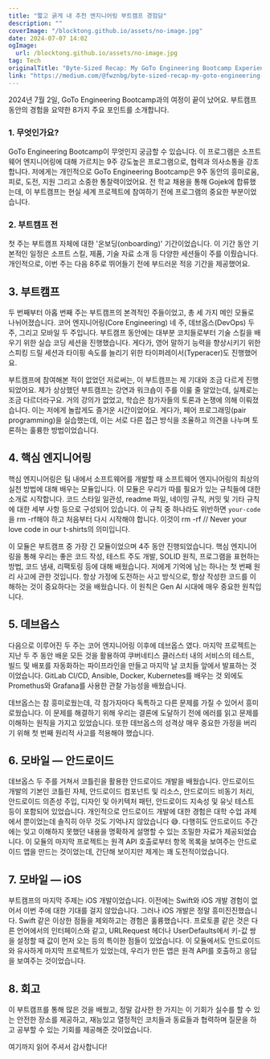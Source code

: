 ```yaml
---
title: "짧고 굵게 내 추천 엔지니어링 부트캠프 경험담"
description: ""
coverImage: "/blocktong.github.io/assets/no-image.jpg"
date: 2024-07-07 14:02
ogImage: 
  url: /blocktong.github.io/assets/no-image.jpg
tag: Tech
originalTitle: "Byte-Sized Recap: My GoTo Engineering Bootcamp Experience"
link: "https://medium.com/@fwznbg/byte-sized-recap-my-goto-engineering-bootcamp-experience-15d46f37d730"
---
```



2024년 7월 2일, GoTo Engineering Bootcamp과의 여정이 끝이 났어요. 부트캠프 동안의 경험을 요약한 8가지 주요 포인트를 소개합니다.

### 1. 무엇인가요?

GoTo Engineering Bootcamp이 무엇인지 궁금할 수 있습니다. 이 프로그램은 소프트웨어 엔지니어링에 대해 가르치는 9주 강도높은 프로그램으로, 협력과 의사소통을 강조합니다. 저에게는 개인적으로 GoTo Engineering Bootcamp은 9주 동안의 흥미로움, 피로, 도전, 지원 그리고 소중한 통찰력이었어요. 전 학교 채용을 통해 Gojek에 합류했는데, 이 부트캠프는 현실 세계 프로젝트에 참여하기 전에 프로그램의 중요한 부분이었습니다.

### 2. 부트캠프 전



<div class="content-ad"></div>

첫 주는 부트캠프 자체에 대한 '온보딩(onboarding)' 기간이었습니다. 이 기간 동안 기본적인 일정은 소프트 스킬, 제품, 기술 자료 소개 등 다양한 세션들이 주를 이뤘습니다. 개인적으로, 이번 주는 다음 8주로 뛰어들기 전에 부드러운 적응 기간을 제공했어요.

## 3. 부트캠프

두 번째부터 아홉 번째 주는 부트캠프의 본격적인 주들이었고, 총 세 가지 메인 모듈로 나뉘어졌습니다. 코어 엔지니어링(Core Engineering) 네 주, 데브옵스(DevOps) 두 주, 그리고 모바일 두 주입니다. 부트캠프 동안에는 대부분 코치들로부터 기술 스킬을 배우기 위한 실습 코딩 세션을 진행했습니다. 게다가, 영어 말하기 능력을 향상시키기 위한 스피킹 드릴 세션과 타이핑 속도를 늘리기 위한 타이퍼레이서(Typeracer)도 진행했어요.

부트캠프에 참여해본 적이 없었던 저로써는, 이 부트캠프는 제 기대와 조금 다르게 진행되었어요. 제가 상상했던 부트캠프는 강연과 워크숍이 주를 이룰 줄 알았는데, 실제로는 조금 다르더라구요. 거의 강의가 없었고, 학습은 참가자들의 토론과 논쟁에 의해 이뤄졌습니다. 이는 저에게 놀랍게도 즐거운 시간이었어요. 게다가, 페어 프로그래밍(pair programming)을 실습했는데, 이는 서로 다른 접근 방식을 조율하고 의견을 나누며 토론하는 훌륭한 방법이었습니다.

<div class="content-ad"></div>

## 4. 핵심 엔지니어링

핵심 엔지니어링은 팀 내에서 소프트웨어를 개발할 때 소프트웨어 엔지니어링의 최상의 실천 방법에 대해 배우는 모듈입니다. 이 모듈은 우리가 따를 필요가 있는 규칙들에 대한 소개로 시작합니다. 코드 스타일 일관성, readme 파일, 네이밍 규칙, 커밋 및 기타 규칙에 대한 세부 사항 등으로 구성되어 있습니다. 이 규칙 중 하나라도 위반하면 `your-code`을 rm -rf해야 하고 처음부터 다시 시작해야 합니다. 이것이 rm -rf // Never your love code in our t-shirts의 의미입니다.

이 모듈은 부트캠프 중 가장 긴 모듈이었으며 4주 동안 진행되었습니다. 핵심 엔지니어링을 통해 우리는 좋은 코드 작성, 테스트 주도 개발, SOLID 원칙, 프로그램을 표현하는 방법, 코드 냄새, 리팩토링 등에 대해 배웠습니다. 저에게 기억에 남는 하나는 첫 번째 원리 사고에 관한 것입니다. 항상 가정에 도전하는 사고 방식으로, 항상 작성한 코드를 이해하는 것이 중요하다는 것을 배웠습니다. 이 원칙은 Gen AI 시대에 매우 중요한 원칙입니다.

## 5. 데브옵스

<div class="content-ad"></div>

다음으로 이루어진 두 주는 코어 엔지니어링 이후에 데브옵스 였다. 마지막 프로젝트는 지난 두 주 동안 배운 모든 것을 활용하여 쿠버네티스 클러스터 내의 서비스의 테스트, 빌드 및 배포를 자동화하는 파이프라인을 만들고 마지막 날 코치들 앞에서 발표하는 것이었습니다. GitLab CI/CD, Ansible, Docker, Kubernetes를 배우는 것 외에도 Promethus와 Grafana를 사용한 관찰 가능성을 배웠습니다.

데브옵스는 참 흥미로웠는데, 각 참가자마다 독특하고 다른 문제를 가질 수 있어서 흥미로웠습니다. 이 문제를 해결하기 위해 우리는 결론에 도달하기 전에 에러를 읽고 문제를 이해하는 원칙을 가지고 있었습니다. 또한 데브옵스의 성격상 매우 중요한 가정을 버리기 위해 첫 번째 원리적 사고를 적용해야 했습니다.

## 6. 모바일 — 안드로이드

데브옵스 두 주를 거쳐서 코틀린을 활용한 안드로이드 개발을 배웠습니다. 안드로이드 개발의 기본인 코틀린 자체, 안드로이드 컴포넌트 및 리소스, 안드로이드 비동기 처리, 안드로이드 의존성 주입, 디자인 및 아키텍처 패턴, 안드로이드 지속성 및 유닛 테스트 등이 포함되어 있었습니다. 개인적으로 안드로이드 개발에 대한 경험은 대학 수업 과제에서 뿐이었는데 솔직히 아무 것도 기억나지 않았습니다 😅. 다행히도 안드로이드 주간에는 잊고 이해하지 못했던 내용을 명확하게 설명할 수 있는 조밀한 자료가 제공되었습니다. 이 모듈의 마지막 프로젝트는 원격 API 호출로부터 항목 목록을 보여주는 안드로이드 앱을 만드는 것이었는데, 간단해 보이지만 제게는 꽤 도전적이었습니다.

<div class="content-ad"></div>

## 7. 모바일 — iOS

부트캠프의 마지막 주제는 iOS 개발이었습니다. 이전에는 Swift와 iOS 개발 경험이 없어서 이번 주에 대한 기대를 걸지 않았습니다. 그러나 iOS 개발은 정말 흥미진진했습니다. Swift 같은 이상한 점들을 제외하고는 경험은 훌륭했습니다. 프로토콜 같은 것은 다른 언어에서의 인터페이스와 같고, URLRequest 헤더나 UserDefaults에서 키-값 쌍을 설정할 때 값이 먼저 오는 등의 특이한 점들이 있었습니다. 이 모듈에서도 안드로이드와 유사하게 마지막 프로젝트가 있었는데, 우리가 만든 앱은 원격 API를 호출하고 응답을 보여주는 것이었습니다.

## 8. 회고

이 부트캠프를 통해 많은 것을 배웠고, 정말 감사한 한 가지는 이 기회가 실수를 할 수 있는 안전한 장소를 제공하고, 재능있고 열정적인 코치들과 동료들과 협력하며 질문을 하고 공부할 수 있는 기회를 제공해준 것이었습니다.

<div class="content-ad"></div>

여기까지 읽어 주셔서 감사합니다!